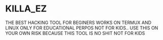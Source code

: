 # KILLA_EZ
THE BEST HACKING TOOL FOR BEGINERS WORKS ON TERMUX AND LINUX
ONLY FOR EDUCATIONAL PERPOS NOT FOR KIDS..
USE THIS ON YOUR OWN RISK BECAUSE THIS TOOL IS NO SHIT 
NOT FOR KIDS
